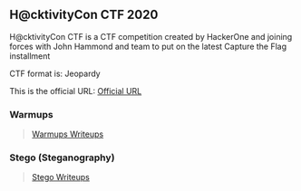 ## H@cktivityCon CTF 2020
H@cktivityCon CTF is a CTF competition created by HackerOne and joining forces with John Hammond and team to put on the latest Capture the Flag installment

CTF format is: Jeopardy

This is the official URL: [Official URL](https://ctf.hacktivitycon.com/)
### Warmups
> [Warmups Writeups](https://github.com/m0nkeyt3ch/CTFs-Writeups/blob/master/HacktivityCon-CTF-2020/warmups-part.md#warmups)

### Stego (Steganography)
> [Stego Writeups](https://github.com/m0nkeyt3ch/CTFs-Writeups/blob/master/HacktivityCon-CTF-2020/steganography-part.md#steganography)